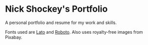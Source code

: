 # Nick Shockey's Portfolio
A personal portfolio and resume for my work and skills.

Fonts used are [Lato](https://fonts.google.com/specimen/Lato?category=Sans+Serif,Display#license) and [Roboto](https://fonts.google.com/specimen/Roboto?category=Sans+Serif,Display#license). Also uses royalty-free images from Pixabay.